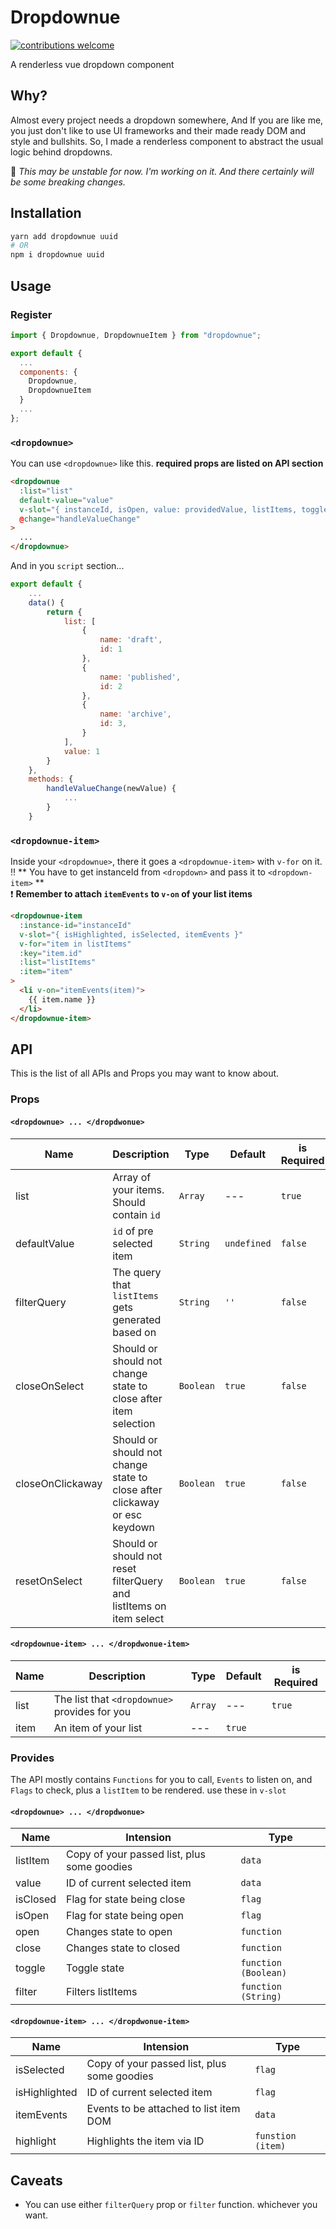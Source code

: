 # Dropdownue

[![contributions welcome](https://img.shields.io/badge/contributions-welcome-brightgreen.svg?style=flat)](https://github.com/dwyl/esta/issues)

A renderless vue dropdown component

## Why?

Almost every project needs a dropdown somewhere, And If you are like me, you just don't like to use UI frameworks and their made ready DOM and style and bullshits. So, I made a renderless component to abstract the usual logic behind dropdowns.

🐛 _This may be unstable for now. I'm working on it. And there certainly will be some breaking changes._

## Installation

```bash
yarn add dropdownue uuid
# OR
npm i dropdownue uuid
```

## Usage

### Register

```javascript
import { Dropdownue, DropdownueItem } from "dropdownue";

export default {
  ...
  components: {
    Dropdownue,
    DropdownueItem
  }
  ...
};
```

### `<dropdownue>`

You can use `<dropdownue>` like this. **required props are listed on API section**

```html
<dropdownue
  :list="list"
  default-value="value"
  v-slot="{ instanceId, isOpen, value: providedValue, listItems, toggle }"
  @change="handleValueChange"
>
  ...
</dropdownue>
```

And in you `script` section...

```javascript
export default {
	...
    data() {
        return {
	        list: [
                {
                    name: 'draft',
                    id: 1
                },
                {
                    name: 'published',
                    id: 2
                },
                {
                    name: 'archive',
                    id: 3,
                }
            ],
            value: 1
        }
    },
    methods: {
	    handleValueChange(newValue) {
		    ...
	    }
	}
```

### `<dropdownue-item>`

Inside your `<dropdownue>`, there it goes a `<dropdownue-item>` with `v-for` on it.  
:bangbang: ** You have to get instanceId from `<dropdown>` and pass it to `<dropdown-item>` **  
:exclamation: **Remember to attach `itemEvents` to `v-on` of your list items**  

```html
<dropdownue-item
  :instance-id="instanceId"
  v-slot="{ isHighlighted, isSelected, itemEvents }"
  v-for="item in listItems"
  :key="item.id"
  :list="listItems"
  :item="item"
>
  <li v-on="itemEvents(item)">
    {{ item.name }}
  </li>
</dropdownue-item>
```

## API

This is the list of all APIs and Props you may want to know about.

### Props

#### `<dropdownue> ... </dropdwonue>`

| Name             | Description                                                               | Type      | Default     | is Required |
| ---------------- | ------------------------------------------------------------------------- | --------- | ----------- | ----------- |
| list             | Array of your items. Should contain `id`                                  | `Array`   | ---         | `true`      |
| defaultValue     | `id` of pre selected item                                                 | `String`  | `undefined` | `false`     |
| filterQuery      | The query that `listItems` gets generated based on                        | `String`  | `''`        | `false`     |
| closeOnSelect    | Should or should not change state to close after item selection           | `Boolean` | `true`      | `false`     |
| closeOnClickaway | Should or should not change state to close after clickaway or esc keydown | `Boolean` | `true`      | `false`     |
| resetOnSelect    | Should or should not reset filterQuery and listItems on item select       | `Boolean` | `true`      | `false`     |

#### `<dropdownue-item> ... </dropdwonue-item>`

| Name | Description                                   | Type    | Default | is Required |
| ---- | --------------------------------------------- | ------- | ------- | ----------- |
| list | The list that `<dropdownue>` provides for you | `Array` | ---     | `true`      |
| item | An item of your list                          | ---     | `true`  |

### Provides

The API mostly contains `Functions` for you to call, `Events` to listen on, and `Flags` to check, plus a `listItem` to be rendered. use these in `v-slot`

#### `<dropdownue> ... </dropdwonue>`

| Name     | Intension                                   | Type                 |
| -------- | ------------------------------------------- | -------------------- |
| listItem | Copy of your passed list, plus some goodies | `data`               |
| value    | ID of current selected item                 | `data`               |
| isClosed | Flag for state being close                  | `flag`               |
| isOpen   | Flag for state being open                   | `flag`               |
| open     | Changes state to open                       | `function`           |
| close    | Changes state to closed                     | `function`           |
| toggle   | Toggle state                                | `function (Boolean)` |
| filter   | Filters listItems                           | `function (String)`  |

#### `<dropdownue-item> ... </dropdwonue-item>`

| Name          | Intension                                   | Type              |
| ------------- | ------------------------------------------- | ----------------- |
| isSelected    | Copy of your passed list, plus some goodies | `flag`            |
| isHighlighted | ID of current selected item                 | `flag`            |
| itemEvents    | Events to be attached to list item DOM      | `data`            |
| highlight     | Highlights the item via ID                  | `funstion (item)` |

## Caveats

- You can use either `filterQuery` prop or `filter` function. whichever you want.
